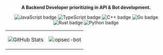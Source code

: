 <p align="center">
  <strong>A Backend Developer prioritizing in API & Bot development.</strong>
</p>

<p align="center">
  <img src="https://img.shields.io/badge/JavaScript-000000?style=for-the-badge&logo=javascript&" alt="JavaScript badge">
  <img src="https://img.shields.io/badge/TypeScript-000000?style=for-the-badge&logo=typescript" alt="TypeScript badge">
  <img src="https://img.shields.io/badge/C++-000000?style=for-the-badge&logo=cplusplus" alt="C++ badge">
  <img src="https://img.shields.io/badge/Go-000000?style=for-the-badge&logo=go" alt="Go badge">
  <img src="https://img.shields.io/badge/Rust-000000?style=for-the-badge&logo=rust" alt="Rust badge">
  <img src="https://img.shields.io/badge/python-000000?style=for-the-badge&logo=python" alt="Python badge">
</p>

<table style="width:100%; border: none;">
  <tr style="border: none;">
    <td style="border: none;">
      <p align="left">
        <img src="https://github-readme-stats.vercel.app/api?username=opsec-bot&show_icons=true&theme=tokyonight" alt="GitHub Stats">
      </p>
    </td>
    <td style="border: none;">
      <p align="right">
        <img src="https://count.getloli.com/get/@:opsec-bot" alt=":opsec-bot">
      </p>
    </td>
  </tr>
</table>
